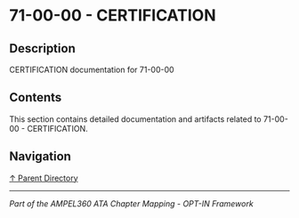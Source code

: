 # 71-00-00 - CERTIFICATION

## Description

CERTIFICATION documentation for 71-00-00

## Contents

This section contains detailed documentation and artifacts related to 71-00-00 - CERTIFICATION.

## Navigation

[↑ Parent Directory](../README.md)

---

*Part of the AMPEL360 ATA Chapter Mapping - OPT-IN Framework*
